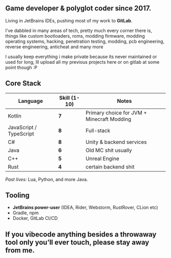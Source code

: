 ## **Game developer & polyglot coder since 2017.**  
Living in JetBrains IDEs, pushing most of my work to **GitLab**. 

I've dabbled in many areas of tech, pretty much every corner there is, things like custom bootloaders, roms, modding firmware, modding operating systems, hacking, penetration testing, modding, pcb engineering, reverse engineering, anticheat and many more 

I usually keep everything i make private because its never maintained or used for long, Ill upload all my previous projects here or on gitlab at some point though :P

## Core Stack
| Language | Skill (1-10) | Notes |
|----------|-------------|-------|
| Kotlin | **7** | Primary choice for JVM + Minecraft Modding |
| JavaScript / TypeScript | **8** | Full-stack |
| C# | **8** | Unity & backend services |
| Java | **6** | Old MC shit usually |
| C++ | **5** | Unreal Engine |
| Rust | **4** | certain backend shit |

*Past lives:* Lua, Python, and more Java.

## Tooling
- **JetBrains power-user** (IDEA, Rider, Webstorm, RustRover, CLion etc)
- Gradle, npm
- Docker, GitLab CI/CD

## If you vibecode anything besides a throwaway tool only you’ll ever touch, please stay away from me.
